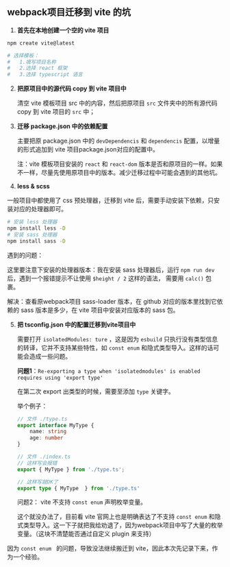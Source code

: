 ## webpack项目迁移到 vite 的坑

1. **首先在本地创建一个空的 vite 项目**

```bash
npm create vite@latest

# 选择模板：
# 	1.填写项目名称
# 	2.选择 react 框架
# 	3.选择 typescript 语言
```

2. **把原项目中的源代码 copy 到 vite 项目中**

   清空 vite 模板项目 src 中的内容，然后把原项目 `src` 文件夹中的所有源代码 copy 到 vite 项目的 `src` 中；

3. **迁移 package.json 中的依赖配置**

   主要把原 package.json 中的 `devDependencis` 和 `dependencis`  配置，以增量的形式追加到 vite 项目package.json对应的配置中。

   注：vite 模板项目安装的 `react` 和 `react-dom` 版本是否和原项目的一样。如果不一样，尽量先使用原项目中的版本。减少迁移过程中可能会遇到的其他坑。

4.  **less & scss**

   一般项目中都使用了 css 预处理器，迁移到 vite 后，需要手动安装下依赖，只安装对应的处理器即可。

   ```bash
   # 安装 less 处理器
   npm install less -D
   # 安装 sass 处理器
   npm install sass -D
   ```

   遇到的问题：

   这里要注意下安装的处理器版本：我在安装 sass 处理器后，运行 `npm run dev` 后，遇到一个报错提示不让使用 `$height / 2` 这样的语法， 需要用 `calc()` 包裹。

   解决：查看原webpack项目 sass-loader 版本，在 github 对应的版本里找到它依赖的 sass 版本是多少，在 vite 项目中安装对应版本的 sass 包。

5. **把 tsconfig.json 中的配置迁移到vite项目中**

   需要打开 `isolatedModules: ture` ，这是因为 `esbuild` 只执行没有类型信息的转译，它并不支持某些特性，如 `const enum` 和隐式类型导入。这样的话可能会造成一些问题。

   **问题1**：`Re-exporting a type when 'isolatedmodules' is enabled requires using 'export type'` 

   在第二次 export 出类型的时候，需要至添加 `type` 关键字。

   举个例子：

   ```ts
   // 文件 ./type.ts
   export interface MyType {
       name: string
       age: number
   }
   
   // 文件 ./index.ts
   // 这样写会报错
   export { MyType } from './type.ts';
   
   // 这样写就OK了
   export type { MyType  } from './type.ts' 
   ```

   问题2： vite 不支持 `const enum` 声明枚举变量。

   这个就没办法了，目前看 vite 官网上也是明确表达了不支持 `const enum`  和隐式类型导入。这一下子就把我给劝退了，因为webpack项目中写了大量的枚举变量。（这块不清楚能否通过自定义 plugin 来支持）



因为 `const enum ` 的问题，导致没法继续搬迁到 vite，因此本次先记录下来，作为一个经验。